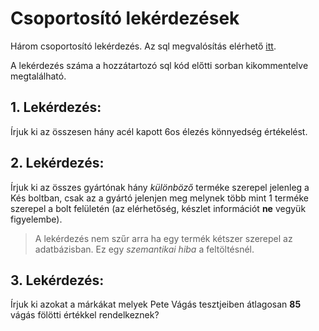 # Csoportosító lekérdezések
Három csoportosító lekérdezés. Az sql megvalósítás elérhető [itt](./csoportosito_lekerdezesek.sql).

A lekérdezés száma a hozzátartozó sql kód előtti sorban kikommentelve megtalálható.

## 1. Lekérdezés:

Írjuk ki az összesen hány acél kapott 6os élezés könnyedség értékelést.

## 2. Lekérdezés:

Írjuk ki az összes gyártónak hány *különböző* terméke szerepel jelenleg a Kés boltban, csak az a gyártó jelenjen meg melynek több mint 1 terméke szerepel a bolt felületén (az elérhetőség, készlet információt **ne** vegyük figyelembe).

>A lekérdezés nem szűr arra ha egy termék kétszer szerepel az adatbázisban. Ez egy *szemantikai hiba* a feltöltésnél.

## 3. Lekérdezés:

Írjuk ki azokat a márkákat melyek Pete Vágás tesztjeiben átlagosan **85** vágás fölötti értékkel rendelkeznek?


